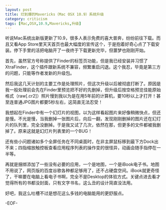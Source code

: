 ```yaml
---
layout: post
title: 烂到爆的Mavericks（Mac OSX 10.9）系统升级
category: criticism
tags: [Mac,OSX,10.9,Mavericks,升级]
---
```


听说Mac系统出新版更新了10.9，很多人表示免费的喜大普奔，纷纷前往下载。而且又看App Store里天天首页也最大幅度的宣传这个，于是抱着好奇心点了下载安装。停下手里的活把电脑开了一夜终于下载更新完毕，但噩梦也刚刚开始。

首先，虽然官方号称提供了Finder的标签页功能，但是我已经安装并习惯了XtraFinder，这个插件跟新系统不兼容，频繁重启闪退。这个我忍，毕竟是第三方的问题，只能等作者发新的升级包。

然后我这几天计划的主要工作是处理照片，但这次升级以后被彻底打断了。原因是我一般处理前会先在Finder里预览把不好的先删掉，但升级后按空格预览佳能原始格式（raw[.cr2]）照片慢到我以为是在用5年前的计算机，要10秒以上才打开！甚至连普通JPG图片都要5秒左右，这简直无法忍受！

我想起在Finder中有一个幻灯片的视图，以为这样看起图片来好像稍微快点，但还是慢。不光是慢，当我删掉一张图片后，向后一翻，发现刚刚删掉的图片还在幻灯片的队列里，完全没删掉。于是我又试了几次，依然在那，但更多的文件都被我删掉了。原来这就是幻灯片列表里的一个BUG！

还有些小问题诸如多个全屏任务在不同桌面时，在非主屏鼠标移到最下方Dock出不来；四指缩放触控板查看应用程序列表的操作变的很怪异，动画会随手指停在一半等。

再就是捆绑添加了一些没有必要的应用，一个是地图，一个是iBook电子书。地图不用说了，网页版的百度谷歌各种都足够用了，还不占硬盘空间。iBook就更奇怪了，干嘛要在电脑上看电子书啊，完全不是Desktop的体验方式。关键点进去看才觉得所有的书都没封面，只有文字书名，这么丑的设计简直没法用。

好吧，我这么吐槽不过是想花这么多钱的电脑能用的更舒服点。

-EOF-

